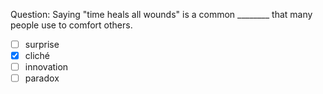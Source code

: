 Question: Saying "time heals all wounds" is a common ________ that many people use to comfort others.  
- [ ] surprise  
- [x] cliché  
- [ ] innovation  
- [ ] paradox  